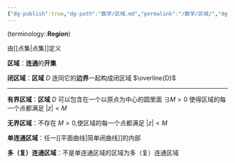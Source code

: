 ```yaml
---
{"dg-publish":true,"dg-path":"数学/区域.md","permalink":"/数学/区域/","dgPassFrontmatter":true,"noteIcon":"","created":"2024-05-21T15:20:28.012+08:00","updated":"2024-10-04T23:03:05.697+08:00"}
---
```


(terminology::**Region**)

由[[点集\|点集]]定义

**区域**：**连通**的**开集**

**闭区域**：**区域** $D$ 连同它的**边界**一起构成闭区域  $\overline{D}$
***
**有界区域**：**区域** $D$ 可以包含在一个以原点为中心的圆里面
$\exists M>0$ 使得区域的每一个点都满足 $|z|<M$

**无界区域**：不存在 $M>0$,使区域的每一个点都满足 $|z|<M$


**单连通区域**：任一[[平面曲线\|简单闭曲线]]的内部

**多（复）连通区域**：不是单连通区域的区域为多（复）连通区域


